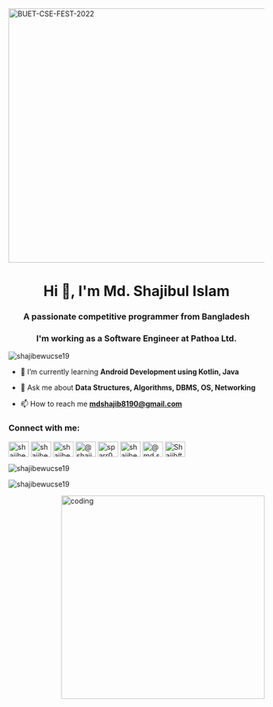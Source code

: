 <img align="center" src="https://github.com/ShajibEwuCse19/ShajibEwuCse19/blob/main/BUET_CSE_FEST.jpg" alt="BUET-CSE-FEST-2022" width="1000" height="500">

<h1 align="center">Hi 👋, I'm Md. Shajibul Islam</h1>
<h3 align="center">A passionate competitive programmer from Bangladesh</h3>
<h3 align="center">I'm working as a Software Engineer at Pathoa Ltd.</h3>

<p align="left"> <img src="https://komarev.com/ghpvc/?username=shajibewucse19&label=Profile%20views&color=0e75b6&style=flat" alt="shajibewucse19" /> </p>

- 🌱 I’m currently learning **Android Development using Kotlin, Java**

- 💬 Ask me about **Data Structures, Algorithms, DBMS, OS, Networking**

- 📫 How to reach me **mdshajib8190@gmail.com**  

<h3 align="left">Connect with me:</h3>
<p align="left">
<a href="https://twitter.com/shajibewu" target="blank"><img align="center" src="https://raw.githubusercontent.com/rahuldkjain/github-profile-readme-generator/master/src/images/icons/Social/twitter.svg" alt="shajibewu" height="30" width="40" /></a>
<a href="https://linkedin.com/in/shajibewucse19" target="blank"><img align="center" src="https://raw.githubusercontent.com/rahuldkjain/github-profile-readme-generator/master/src/images/icons/Social/linked-in-alt.svg" alt="shajibewucse19" height="30" width="40" /></a>
<a href="https://fb.com/shajibewucse" target="blank"><img align="center" src="https://raw.githubusercontent.com/rahuldkjain/github-profile-readme-generator/master/src/images/icons/Social/facebook.svg" alt="shajibewucse" height="30" width="40" /></a>
<a href="https://www.hackerrank.com/@shajibewucse19" target="blank"><img align="center" src="https://raw.githubusercontent.com/rahuldkjain/github-profile-readme-generator/master/src/images/icons/Social/hackerrank.svg" alt="@shajibewucse19" height="30" width="40" /></a>
<a href="https://codeforces.com/profile/sparr0w_2023" target="blank"><img align="center" src="https://raw.githubusercontent.com/rahuldkjain/github-profile-readme-generator/master/src/images/icons/Social/codeforces.svg" alt="sparr0w_2023" height="30" width="40" /></a>
<a href="https://www.leetcode.com/shajibewucse19" target="blank"><img align="center" src="https://raw.githubusercontent.com/rahuldkjain/github-profile-readme-generator/master/src/images/icons/Social/leet-code.svg" alt="shajibewucse19" height="30" width="40" /></a>
<a href="https://www.hackerearth.com/@md.shajibulislam" target="blank"><img align="center" src="https://raw.githubusercontent.com/rahuldkjain/github-profile-readme-generator/master/src/images/icons/Social/hackerearth.svg" alt="@md.shajibulislam" height="30" width="40" /></a>
<a href="https://discord.gg/Shajib#5227" target="blank"><img align="center" src="https://raw.githubusercontent.com/rahuldkjain/github-profile-readme-generator/master/src/images/icons/Social/discord.svg" alt="Shajib#5227" height="30" width="40" /></a>
</p>

<p><img align="center" src="https://github-readme-stats.vercel.app/api/top-langs?username=shajibewucse19&show_icons=true&locale=en&layout=compact" alt="shajibewucse19" /></p>

<p><img align="center" src="https://github-readme-streak-stats.herokuapp.com/?user=shajibewucse19&" alt="shajibewucse19" /></p>

<img align="right" width="400" src="https://camo.githubusercontent.com/cae12fddd9d6982901d82580bdf321d81fb299141098ca1c2d4891870827bf17/68747470733a2f2f6d69726f2e6d656469756d2e636f6d2f6d61782f313336302f302a37513379765349765f7430696f4a2d5a2e676966" alt="coding" />
